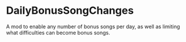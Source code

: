 # DailyBonusSongChanges
 A mod to enable any number of bonus songs per day, as well as limiting what difficulties can become bonus songs.
